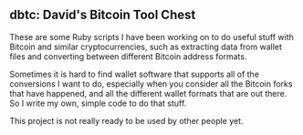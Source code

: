 dbtc: David's Bitcoin Tool Chest
----

These are some Ruby scripts I have been working on to do useful stuff with 
Bitcoin and similar cryptocurrencies, such as extracting data from wallet 
files and converting between different Bitcoin address formats.

Sometimes it is hard to find wallet software that supports all of the 
conversions I want to do, especially when you consider all the Bitcoin
forks that have happened, and all the different wallet formats that are out 
there.  So I write my own, simple code to do that stuff.

This project is not really ready to be used by other people yet.
